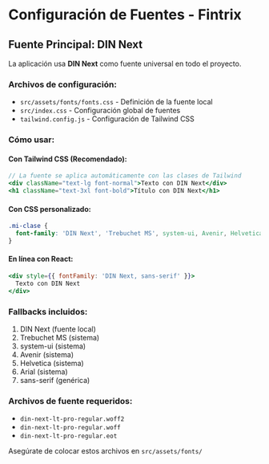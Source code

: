 # Configuración de Fuentes - Fintrix

## Fuente Principal: DIN Next

La aplicación usa **DIN Next** como fuente universal en todo el proyecto.

### Archivos de configuración:
- `src/assets/fonts/fonts.css` - Definición de la fuente local
- `src/index.css` - Configuración global de fuentes
- `tailwind.config.js` - Configuración de Tailwind CSS

### Cómo usar:

#### Con Tailwind CSS (Recomendado):
```jsx
// La fuente se aplica automáticamente con las clases de Tailwind
<div className="text-lg font-normal">Texto con DIN Next</div>
<h1 className="text-3xl font-bold">Título con DIN Next</h1>
```

#### Con CSS personalizado:
```css
.mi-clase {
  font-family: 'DIN Next', 'Trebuchet MS', system-ui, Avenir, Helvetica, Arial, sans-serif;
}
```

#### En línea con React:
```jsx
<div style={{ fontFamily: 'DIN Next, sans-serif' }}>
  Texto con DIN Next
</div>
```

### Fallbacks incluidos:
1. DIN Next (fuente local)
2. Trebuchet MS (sistema)
3. system-ui (sistema)
4. Avenir (sistema)
5. Helvetica (sistema)
6. Arial (sistema)
7. sans-serif (genérica)

### Archivos de fuente requeridos:
- `din-next-lt-pro-regular.woff2`
- `din-next-lt-pro-regular.woff`
- `din-next-lt-pro-regular.eot`

Asegúrate de colocar estos archivos en `src/assets/fonts/`
